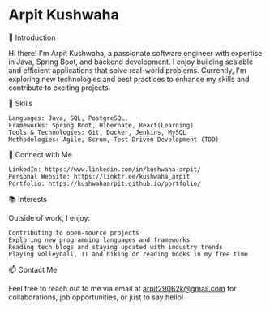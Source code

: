 <!--
# Hi there, I'm Arpit Kushwaha


I have a decent foundation in Java and Spring Boot, and a passion for software development. Throughout my academic career, I have gained a comprehensive understanding of programming concepts and techniques, including object-oriented programming, data structures, algorithms, and database systems. In addition, I have completed several internships and projects, where I have had the opportunity to apply my technical skills in real-world scenarios.

## Contact Me: 
 
[<img src="https://img.shields.io/badge/linkedin-%230077B5.svg?&style=for-the-badge&logo=linkedin&logoColor=white" />](https://www.linkedin.com/in/kushwaha-arpit/) 
[<img src="https://img.shields.io/badge/gmail-white?&style=for-the-badge&logo=gmail&logoColor=red" />]("mailto:arpit29062k@gmail.com") 
[Portfolio](https://kushwahaarpit.wordpress.com/)
[Portfolio](https://kushwahaarpit.github.io/portfolio/)
<br />

## I'm a Developer!!


- 🌱 I’m currently learning everything 🤣
- 🥅 2024 Goals: Contribute to Open Source projects
- ⚡ Fun fact: I love to read
- 🌱 JAVA DEVELOPER
- 😄 JAVA || SQL || SPRINGBOOT || POSTGRESQL || DOCKER ||  

<br />

## Coding Profile:


[![LeetCode](https://img.shields.io/badge/-LeetCode-orange?style=flat&amp;labelColor=black&amp;logo=leetcode&amp;logoColor=orange)](https://leetcode.com/arpitkushwaha/)
[![LeetCode](https://img.shields.io/badge/-HackerRank-green?style=flat&amp;labelColor=black&amp;logo=hackerrank&amp;logoColor=green)](https://www.hackerrank.com/arpit29062k) 




<br />
<!-- <br />
<p align="left"> <img src="https://komarev.com/ghpvc/?username=kushwahaarpit&label=Profile%20views&color=32CD32&style=flat" alt="kushwahaarpit" /> </p>
<img align="right" alt="Coding" width="400" src="https://cdn.dribbble.com/users/2646423/screenshots/5507196/computer.gif"> 

<br />


<img align="center" src="https://github-readme-streak-stats.herokuapp.com/?user=kushwahaarpit" alt="Arpit Kushwaha's github stats" /></a><a href="https://github.com/kushwahaarpit/github-readme-stats"><img align="center" src="https://github-readme-stats.vercel.app/api?username=kushwahaarpit&show_icons=true&theme=radical" alt="Arpit Kushwaha's github stats" /></a> <br />





##############################################################
-->
# Arpit Kushwaha
👋 Introduction

Hi there! I'm Arpit Kushwaha, a passionate software engineer with expertise in Java, Spring Boot, and backend development. I enjoy building scalable and efficient applications that solve real-world problems. Currently, I'm exploring new technologies and best practices to enhance my skills and contribute to exciting projects.


🚀 Skills

    Languages: Java, SQL, PostgreSQL, 
    Frameworks: Spring Boot, Hibernate, React(Learning)
    Tools & Technologies: Git, Docker, Jenkins, MySQL
    Methodologies: Agile, Scrum, Test-Driven Development (TDD)

🔗 Connect with Me

    LinkedIn: https://www.linkedin.com/in/kushwaha-arpit/ 
    Personal Website: https://linktr.ee/kushwaha_arpit
    Portfolio: https://kushwahaarpit.github.io/portfolio/

📚 Interests

Outside of work, I enjoy:

    Contributing to open-source projects
    Exploring new programming languages and frameworks
    Reading tech blogs and staying updated with industry trends
    Playing volleyball, TT and hiking or reading books in my free time

📫 Contact Me

Feel free to reach out to me via email at arpit29062k@gmail.com for collaborations, job opportunities, or just to say hello!




